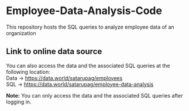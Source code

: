 # Employee-Data-Analysis-Code
This repository hosts the SQL queries to analyze employee data of an organization


## Link to online data source
You can also access the data and the associated SQL queries at the following location: <br>
Data ->  https://data.world/satarupag/employees  <br>
SQL  -> https://data.world/satarupag/employee-data-analysis  <br>

**Note:** You can only access the data and the associated SQL queries after logging in. 
